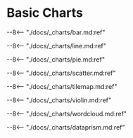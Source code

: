 # Basic Charts

--8<-- "./docs/_charts/bar.md:ref"

--8<-- "./docs/_charts/line.md:ref"

--8<-- "./docs/_charts/pie.md:ref"

--8<-- "./docs/_charts/scatter.md:ref"

--8<-- "./docs/_charts/tilemap.md:ref"

--8<-- "./docs/_charts/violin.md:ref"

--8<-- "./docs/_charts/wordcloud.md:ref"

--8<-- "./docs/_charts/dataprism.md:ref"